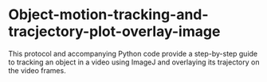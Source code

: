 # Object-motion-tracking-and-tracjectory-plot-overlay-image
This protocol and accompanying Python code provide a step-by-step guide to tracking an object in a video using ImageJ and overlaying its trajectory on the video frames.
